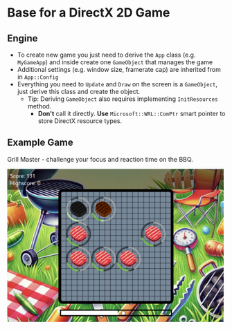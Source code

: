 # Base for a DirectX 2D Game

## Engine
- To create new game you just need to derive the `App` class (e.g. `MyGameApp`) and inside create one `GameObject` that manages the game
- Additional settings (e.g. window size, framerate cap) are inherited from in `App::Config`
- Everything you need to `Update` and `Draw` on the screen is a `GameObject`, just derive this class and create the object.
  - Tip: Deriving `GameObject` also requires implementing `InitResources` method.
    - <b>Don't</b> call it directly. <b>Use</b> `Microsoft::WRL::ComPtr` smart pointer to store DirectX resource types. 

## Example Game 
<p>Grill Master - challenge your focus and reaction time on the BBQ. </p>
<img src="game_demo.png" width="500" />
